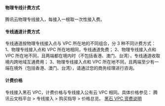 #### 物理专线计费方式
腾讯云物理专线接入，每接入一根取一次性接入费。

#### 专线通道计费方式
专线通道按物理专线接入点与 VPC 所在地的不同组合，分 3 种不同计费方式：
1、物理专线接入点和 VPC 所在地相同，专线通道免费；
2、物理专线接入点和 VPC 所在地不同，且两端都在境内时（不包括香港、澳门、台湾），专线通道收取境内跨地域互通费用；
3、物理专线接入点和 VPC 所在地不同，且两端至少有一端在境外（包括香港、澳门、台湾），请通过您的商务经理进行咨询。

#### 计费价格
专线接入黑石 VPC，计费价格与专线接入公有云 VPC 相同。具体价格参见：
腾讯云文档平台 > 专线接入 > 购买指导 > 价格总览。
[黑石 VPC 资费说明](https://cloud.tencent.com/document/product/386/13702) 
